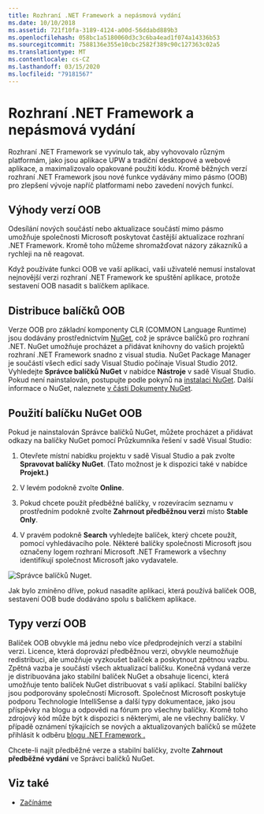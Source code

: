 ```yaml
---
title: Rozhraní .NET Framework a nepásmová vydání
ms.date: 10/10/2018
ms.assetid: 721f10fa-3189-4124-a00d-56ddabd889b3
ms.openlocfilehash: 058bc1a5180060d3c3c6ba4ead1f074a14336b53
ms.sourcegitcommit: 7588136e355e10cbc2582f389c90c127363c02a5
ms.translationtype: MT
ms.contentlocale: cs-CZ
ms.lasthandoff: 03/15/2020
ms.locfileid: "79181567"
---
```

# <a name="net-framework-and-out-of-band-releases"></a>Rozhraní .NET Framework a nepásmová vydání

Rozhraní .NET Framework se vyvinulo tak, aby vyhovovalo různým platformám, jako jsou aplikace UPW a tradiční desktopové a webové aplikace, a maximalizovalo opakované použití kódu. Kromě běžných verzí rozhraní .NET Framework jsou nové funkce vydávány mimo pásmo (OOB) pro zlepšení vývoje napříč platformami nebo zavedení nových funkcí.

## <a name="advantages-of-oob-releases"></a>Výhody verzí OOB

Odesílání nových součástí nebo aktualizace součástí mimo pásmo umožňuje společnosti Microsoft poskytovat častější aktualizace rozhraní .NET Framework. Kromě toho můžeme shromažďovat názory zákazníků a rychleji na ně reagovat.

Když používáte funkci OOB ve vaší aplikaci, vaši uživatelé nemusí instalovat nejnovější verzi rozhraní .NET Framework ke spuštění aplikace, protože sestavení OOB nasadit s balíčkem aplikace.

## <a name="how-oob-packages-are-distributed"></a>Distribuce balíčků OOB

Verze OOB pro základní komponenty CLR (COMMON Language Runtime) jsou dodávány prostřednictvím [NuGet](https://www.nuget.org/), což je správce balíčků pro rozhraní .NET. NuGet umožňuje procházet a přidávat knihovny do vašich projektů rozhraní .NET Framework snadno z visual studia. NuGet Package Manager je součástí všech edicí sady Visual Studio počínaje Visual Studio 2012. Vyhledejte **Správce balíčků NuGet** v nabídce **Nástroje** v sadě Visual Studio. Pokud není nainstalován, postupujte podle pokynů na [instalaci NuGet](/nuget/install-nuget-client-tools). Další informace o NuGet, naleznete [v části Dokumenty NuGet](/nuget).

## <a name="use-a-nuget-oob-package"></a>Použití balíčku NuGet OOB

Pokud je nainstalován Správce balíčků NuGet, můžete procházet a přidávat odkazy na balíčky NuGet pomocí Průzkumníka řešení v sadě Visual Studio:

1. Otevřete místní nabídku projektu v sadě Visual Studio a pak zvolte **Spravovat balíčky NuGet**. (Tato možnost je k dispozici také v nabídce **Projekt.)**

2. V levém podokně zvolte **Online**.

3. Pokud chcete použít předběžné balíčky, v rozevíracím seznamu v prostředním podokně zvolte **Zahrnout předběžnou verzi** místo **Stable Only**.

4. V pravém podokně **Search** vyhledejte balíček, který chcete použít, pomocí vyhledávacího pole. Některé balíčky společnosti Microsoft jsou označeny logem rozhraní Microsoft .NET Framework a všechny identifikují společnost Microsoft jako vydavatele.

![Správce balíčků Nuget.](./media/the-net-framework-and-out-of-band-releases/nuget-package-manager-dialog.png)

Jak bylo zmíněno dříve, pokud nasadíte aplikaci, která používá balíček OOB, sestavení OOB bude dodáváno spolu s balíčkem aplikace.

## <a name="types-of-oob-releases"></a>Typy verzí OOB

Balíček OOB obvykle má jednu nebo více předprodejních verzí a stabilní verzi. Licence, která doprovází předběžnou verzi, obvykle neumožňuje redistribuci, ale umožňuje vyzkoušet balíček a poskytnout zpětnou vazbu. Zpětná vazba je součástí všech aktualizací balíčku. Konečná vydaná verze je distribuována jako stabilní balíček NuGet a obsahuje licenci, která umožňuje tento balíček NuGet distribuovat s vaší aplikací. Stabilní balíčky jsou podporovány společností Microsoft. Společnost Microsoft poskytuje podporu Technologie IntelliSense a další typy dokumentace, jako jsou příspěvky na blogu a odpovědi na fórum pro všechny balíčky. Kromě toho zdrojový kód může být k dispozici s některými, ale ne všechny balíčky. V případě oznámení týkajících se nových a aktualizovaných balíčků se můžete přihlásit k odběru [blogu .NET Framework .](https://devblogs.microsoft.com/dotnet/)

Chcete-li najít předběžné verze a stabilní balíčky, zvolte **Zahrnout předběžné vydání** ve Správci balíčků NuGet.

## <a name="see-also"></a>Viz také

- [Začínáme](index.md)
